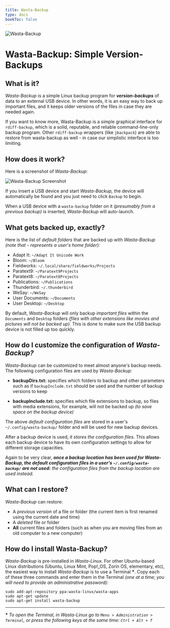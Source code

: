 ```yaml
---
title: Wasta-Backup
type: docs
bookToc: false
---
```


![Wasta-Backup](/media/wasta-apps/wasta-backup/wasta-backup-128.png)

# Wasta-Backup: Simple Version-Backups

## What is it?

*Wasta-Backup* is a simple Linux backup program for ***version-backups*** of data to an external USB device. In other words, it is an easy way to back up important files, and it keeps older versions of the files in case they are needed again.

If you want to know more, Wasta-Backup is a simple graphical interface for `rdiff-backup`, which is a solid, reputable, and reliable command-line-only backup program. Other `rdiff-backup` wrappers (like `jbackpack`) are able to restore from wasta-backup as well - in case our simplistic interface is too limiting.

## How does it work?

Here is a screenshot of *Wasta-Backup:*

![Wasta-Backup Screenshot](/media/wasta-apps/wasta-backup/wasta-backup.png)

If you insert a USB device and start *Wasta-Backup,* the device will automatically be found and you just need to click `Backup` to begin.

When a USB device with a `wasta-backup` folder on it *(presumably from a previous backup)* is inserted, *Wasta-Backup* will auto-launch.

## What gets backed up, exactly?

Here is the list of *default folders* that are backed up with *Wasta-Backup (note that `~` represents a user's home folder):*

- Adapt It: `~/Adapt It Unicode Work`
- Bloom: `~/Bloom`
- Fieldworks: `~/.local/share/fieldworks/Projects`
- Paratext9: `~/Paratext9Projects`
- Paratext8: `~/Paratext8Projects`
- Publications: `~/Publications`
- Thunderbird: `~/.thunderbird`
- WeSay: `~/WeSay`
- User Documents: `~/Documents`
- User Desktop: `~/Desktop`

By default, *Wasta-Backup* will only backup *important files* within the `Documents` and `Desktop` folders *(files with other extensions like movies and pictures will not be backed up).* This is done to make sure the USB backup device is not filled up too quickly.

## How do I customize the configuration of *Wasta-Backup?*

*Wasta-Backup* can be customized to meet almost anyone's backup needs. The following configuration files are used by *Wasta-Backup:*

- **backupDirs.txt:** specifies which folders to backup and other parameters such as if `backupInclude.txt` should be used and the number of backup versions to keep

- **backupInclude.txt:** specifies which file extensions to backup, so files with media extensions, for example, will not be backed up *(to save space on the backup device)*

The above *default configuration files* are stored in a user's `~/.config/wasta-backup/` folder and will be used for new backup devices.

After a backup device is used, *it stores the configuration files.* This allows each backup device to have its own configuration settings to allow for different storage capacities.

Again to be very clear, ***once a backup location has been used for Wasta-Backup, the default configuration files in a user's `~/.config/wasta-backup/` are not used:*** *the configuration files from the backup location are used instead.*

## What can I restore?

*Wasta-Backup* can restore:

- A *previous version* of a file or folder (the current item is first renamed using the current date and time)
- A *deleted* file or folder
- **All** current files and folders (such as when you are moving files from an old computer to a new computer)

## How do I install Wasta-Backup?

*Wasta-Backup* is pre-installed in *Wasta-Linux.* For other Ubuntu-based Linux distributions (Ubuntu, Linux Mint, Pop!_OS, Zorin OS, elementary, etc), the easiest way to install *Wasta-Backup* is to use a Terminal **\***. Copy each of these three commands and enter them in the Terminal *(one at a time; you will need to provide an administrative password):*

```
sudo add-apt-repository ppa:wasta-linux/wasta-apps
sudo apt-get update
sudo apt-get install wasta-backup
```

---
**\*** _To open the Terminal, in Wasta-Linux go to `Menu > Administration > Terminal`, or press the following keys at the same time: `Ctrl + Alt + T`_
